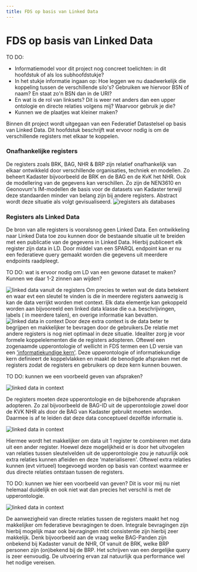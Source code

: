 ```yaml
---
title: FDS op basis van Linked Data
---
```

# FDS op basis van Linked Data
TO DO: 
- Informatiemodel voor dit project nog concreet toelichten: in dit hoofdstuk of als los subhoofdstukje?
- In het stukje informatie ingaan op: Hoe leggen we nu daadwerkelijk die koppeling tussen de verschillende silo's? Gebruiken we hiervoor BSN of naam? En staat zo'n BSN dan in de URI? 
- En wat is de rol van linksets? Dit is weer net anders dan een upper ontologie en directe relaties volgens mij? Waarvoor gebruik je die?
- Kunnen we de plaatjes wat kleiner maken?

Binnen dit project wordt uitgegaan van een Federatief Datastelsel op basis van Linked Data. Dit hoofdstuk beschrijft wat ervoor nodig is om de verschillende registers met elkaar te koppelen. 

### Onafhankelijke registers
De registers zoals BRK, BAG, NHR & BRP zijn relatief onafhankelijk van elkaar ontwikkeld door verschillende organisaties, techniek en modellen. Zo beheert Kadaster bijvoorbeeld de BRK en de BAG en de KvK het NHR. Ook de modellering van de gegevens kan verschillen. Zo zijn de NEN3610 en Geonovum's IM-modellen de basis voor de datasets van Kadaster terwijl deze standaarden minder van belang zijn bij andere registers. Abstract wordt deze situatie als volgt gevisualiseerd.
![registers als databases](images/registersLD1.png)

### Registers als Linked Data
De bron van alle registers is vooralsnog geen Linked Data. Een ontwikkeling naar Linked Data toe zou kunnen door de bestaande situatie uit te breiden met een publicatie van de gegevens in Linked Data. Hierbij publiceert elk register zijn data in LD. Door middel van een SPARQL endpoint kan er nu een federatieve query gemaakt worden die gegevens uit meerdere endpoints raadpleegt.

TO DO: wat is ervoor nodig om LD van een gewone dataset te maken? Kunnen we daar 1-2 zinnen aan wijden?

![linked data vanuit de registers](images/registersLD2.png)
Om precies te weten wat de data  betekent en waar evt een sleutel te vinden is die in meerdere registers aanwezig is kan de data verrijkt worden met context. Elk data elementje kan gekoppeld worden aan bijvooreeld een linked data klasse die o.a. beschrijvingen, labels ( in meerdere talen), en overige informatie kan bevatten.
![linked data in context](images/registersLD3.png)
Door deze extra context is de data beter te begrijpen en makkelijker te bevragen door de gebruikers.De relatie met andere registers is nog niet optimaal in deze situatie. Idealiter zorg je voor formele koppelelementen die de registers adopteren. Oftewel een zogenaamde upperontologie of wellicht in FDS termen een LD versie van een ['informatiekundige kern'](https://realisatieibds.pleio.nl/groups/view/0056c9ef-5c2e-44f9-a998-e735f1e9ccaa/federatief-datastelsel/wiki/view/d0d90aeb-c896-4925-9948-35c6615ee873/notitie-informatiekundige-kern). Deze upperontologie of informatiekundige kern definieert de koppelvlakken en maakt de benodigde afspraken met de registers zodat de registers en gebruikers op deze kern kunnen bouwen. 

TO DO: kunnen we een voorbeeld geven van afspraken?

![linked data in context](images/registersLD4.png)

De registers moeten deze upperontologie en de bijbehorende afspraken adopteren. Zo zal bijvoorbeeld de BAG-ID uit de upperontologie zowel door de KVK NHR als door de BAG van Kadaster gebruikt moeten worden. Daarmee is af te leiden dat deze data conceptueel dezelfde informatie is. 

![linked data in context](images/registersLD5.png)


Hiermee wordt het makkelijker om data uit 1 register te combineren met data uit een ander register. Hoewel deze mogelijkheid er is door het uitvogelen van relaties tussen sleutelvelden uit de upperontologie zou je natuurlijk ook extra relaties kunnen afleiden en deze 'materialiseren'. Oftewel extra relaties kunnen (evt virtueel) toegevoegd worden op basis van context waarmee er dus directe relaties ontstaan tussen de registers. 

TO DO: kunnen we hier een voorbeeld van geven? Dit is voor mij nu niet helemaal duidelijk en ook niet wat dan precies het verschil is met de upperontologie.

![linked data in context](images/registersLD6.png)

De aanwezigheid van directe relaties tussen de registers maakt het nog makkelijker om federatieve bevragingen te doen. Integrale bevragingen zijn hierbij mogelijk maar ook bevragingen mbt consistentie zijn hierbij zeer makkelijk. Denk bijvoorbeeld aan de vraag welke BAG-Panden zijn onbekend bij Kadaster vanuit de NHR, Of vanuit de BRK, welke BRP personen zijn (on)bekend bij de BRP. Het schrijven van een dergelijke query is zeer eenvoudig. De uitvoering ervan zal natuurlijk qua performance wel het nodige vereisen.










